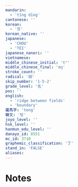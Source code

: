 ```yaml
---
mandarin:
  - 'tǐng dīng'
cantonese: ''
korean:
  - '정'
korean_native: ''
japanese:
  - 'CHOU'
  - 'TEI'
japanese_nanori: ''
vietnamese:
middle_chinese_initial: 'tʰ'
middle_chinese_final: 'eŋ'
stroke_count: ''
radical: '田'
skip_number: '1-5-2'
grade_level: '名'
pos: ''
english:
  - 'ridge between fields'
  - 'boundary'
羅馬字: 'teng'
韓文: '텅'
joyo_level: ''
hsk_level: ''
hanmun_edu_level: ''
danayo_id: 8551
mc_id: 3710
graphemic_classification: '丁'
stand_in: 'FALSE'
aliases:
---
```


# Notes
